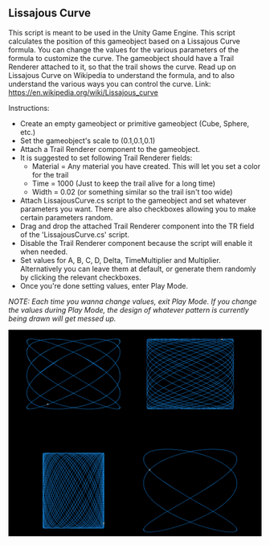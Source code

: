 ## Lissajous Curve ##
This script is meant to be used in the Unity Game Engine. This script calculates the position of this gameobject based on a Lissajous Curve formula. You can change the values for the various parameters of the formula to customize the curve. The gameobject should have a Trail Renderer attached to it, so that the trail shows the curve.
Read up on Lissajous Curve on Wikipedia to understand the formula, and to also understand the various ways you can control the curve.
Link: https://en.wikipedia.org/wiki/Lissajous_curve

Instructions:
* Create an empty gameobject or primitive gameobject (Cube, Sphere, etc.)
* Set the gameobject's scale to (0.1,0.1,0.1)
* Attach a Trail Renderer component to the gameobject.
* It is suggested to set following Trail Renderer fields:
  * Material = Any material you have created. This will let you set a color for the trail
  * Time = 1000 (Just to keep the trail alive for a long time)
  * Width = 0.02 (or something similar so the trail isn't too wide)
* Attach LissajousCurve.cs script to the gameobject and set whatever parameters you want. There are also checkboxes allowing you to make certain parameters random.
* Drag and drop the attached Trail Renderer component into the TR field of the 'LissajousCurve.cs' script.
* Disable the Trail Renderer component because the script will enable it when needed.
* Set values for A, B, C, D, Delta, TimeMultiplier and Multiplier. Alternatively you can leave them at default, or generate them randomly by clicking the relevant checkboxes.
* Once you're done setting values, enter Play Mode.

_NOTE: Each time you wanna change values, exit Play Mode. If you change the values during Play Mode, the design of whatever pattern is currently being drawn will get messed up._

![](https://github.com/Demkeys/UnityMathExperiments/blob/master/LissajousCurve/LissajousCurveScreenshot.png)
